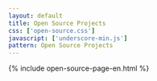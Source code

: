 ```yaml
---
layout: default
title: Open Source Projects
css: ['open-source.css']
javascript: ['underscore-min.js']
pattern: Open Source Projects
---
```

{% include open-source-page-en.html %}